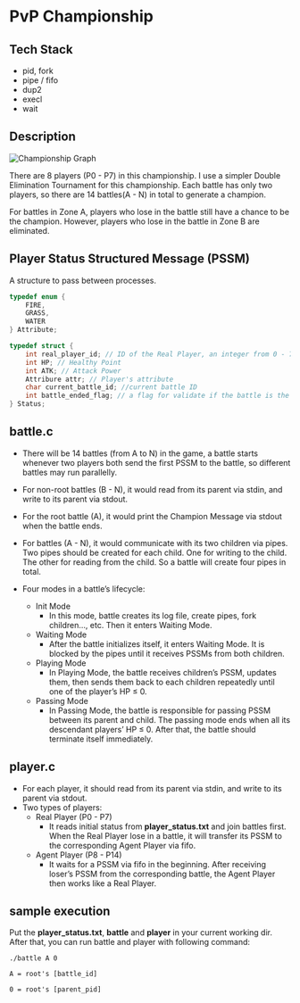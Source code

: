 # PvP Championship

## Tech Stack

+ pid, fork
+ pipe / fifo
+ dup2
+ execl
+ wait

## Description

![Championship Graph](https://i.imgur.com/ecBJOow.png)

There are 8 players (P0 - P7) in this championship.
I use a simpler Double Elimination Tournament for this championship.
Each battle has only two players, so there are 14 battles(A - N) in total to generate a champion.

For battles in Zone A, players who lose in the battle still have a chance to be the champion.
However, players who lose in the battle in Zone B are eliminated.

## Player Status Structured Message (PSSM)

A structure to pass between processes.

```C
typedef enum {
    FIRE,
    GRASS,
    WATER
} Attribute;

typedef struct {
    int real_player_id; // ID of the Real Player, an integer from 0 - 7
    int HP; // Healthy Point
    int ATK; // Attack Power
    Attribure attr; // Player's attribute
    char current_battle_id; //current battle ID
    int battle_ended_flag; // a flag for validate if the battle is the last round or not, 1 for yes, 0 for no
} Status;
```

## battle.c

+ There will be 14 battles (from A to N) in the game,
  a battle starts whenever two players both send the first PSSM to the battle,
  so different battles may run parallelly.

+ For non-root battles (B - N), it would read from its parent via stdin, and write to its parent via stdout.

+ For the root battle (A), it would print the Champion Message via stdout when the battle ends.

+ For battles (A - N), it would communicate with its two children via pipes.
  Two pipes should be created for each child.
  One for writing to the child. The other for reading from the child.
  So a battle will create four pipes in total.

+ Four modes in a battle’s lifecycle:
    + Init Mode
        + In this mode, battle creates its log file, create pipes, fork children…, etc. Then it enters Waiting Mode.
    + Waiting Mode
        + After the battle initializes itself, it enters Waiting Mode.
          It is blocked by the pipes until it receives PSSMs from both children.
    + Playing Mode
        + In Playing Mode, the battle receives children’s PSSM, updates them,
          then sends them back to each children repeatedly until one of the player’s HP ≤ 0.
    + Passing Mode
        + In Passing Mode, the battle is responsible for passing PSSM between its parent and child.
          The passing mode ends when all its descendant players’ HP ≤ 0.
          After that, the battle should terminate itself immediately.

## player.c

+ For each player, it should read from its parent via stdin, and write to its parent via stdout.
+ Two types of players:
    + Real Player (P0 - P7)
        + It reads initial status from **player_status.txt** and join battles first.
          When the Real Player lose in a battle,
          it will transfer its PSSM to the corresponding Agent Player via fifo.
    + Agent Player (P8 - P14)
        + It waits for a PSSM via fifo in the beginning.
          After receiving loser’s PSSM from the corresponding battle, the Agent Player then works like a Real Player.

## sample execution

Put the **player_status.txt**, **battle** and **player** in your current working dir.
After that, you can run battle and player with following command:

```
./battle A 0
```

`A = root's [battle_id]`

`0 = root's [parent_pid]`